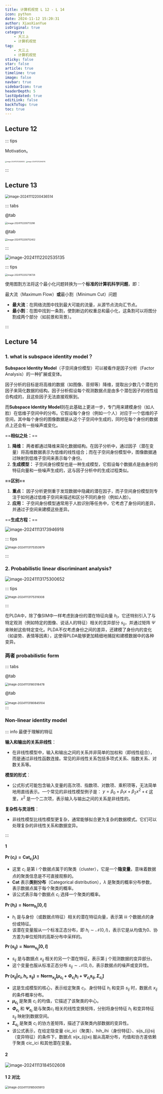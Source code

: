 ```yaml
---
title: 计算机视觉 L 12 - L 14
icon: python
date: 2024-11-12 15:20:31
author: XiaoXianYue
isOriginal: true
category: 
    - 大三上
    - 计算机视觉
tag:
    - 大三上
    - 计算机视觉
sticky: false
star: false
article: true
timeline: true
image: false
navbar: true
sidebarIcon: true
headerDepth: 5
lastUpdated: true
editLink: false
backToTop: true
toc: true
---
```


## Lecture 12

::: tips

Motivation。

<img src="./ppt_1213.assets/image-20241112152828935.png" alt="image-20241112152828935" style="zoom: 33%;" />

<img src="./ppt_1213.assets/image-20241112152846745.png" alt="image-20241112152846745" style="zoom:33%;" />

:::



## Lecture 13

<img src="./ppt_1213.assets/image-20241112200436514.png" alt="image-20241112200436514" style="zoom:80%;" />

::: tabs

@tab

<img src="./ppt_1213.assets/image-20241112200713298.png" alt="image-20241112200713298" style="zoom: 50%;" />

@tab

<img src="./ppt_1213.assets/image-20241112200752402.png" alt="image-20241112200752402" style="zoom:50%;" />

:::

![image-20241112202535135](./ppt_1213.assets/image-20241112202535135.png)

::: tips

<img src="./ppt_1213.assets/image-20241112202736728.png" alt="image-20241112202736728" style="zoom:50%;" />

使用图割方法将这个最小化问题转换为一个**标准的计算机科学问题**，即：

最大流（Maximum Flow）**或**最小割（Minimum Cut）问题

- **最大流**：在网络流图中找到最大可能的流量，从源节点流向汇节点。
- **最小割**：在图中找到一条割，使割断边的权重总和最小化，这条割可以将图分割成两个部分（如前景和背景）。

:::



## Lecture 14

### 1. what is subspace identity model？

**Subspace Identity Model**（子空间身份模型）可以被看作是因子分析（Factor Analysis）的一种扩展或变体。

因子分析的目标是将高维的数据（如图像、音频等）降维，提取出少数几个潜在的因子来简化数据的结构。因子分析假设每个观测数据点是由多个潜在因子的线性组合构成的，且这些因子无法直接观察到。

而**Subspace Identity Model**则在此基础上更进一步，专门用来建模身份（如人脸）在低维子空间中的分布。它假设每个身份（例如一个人）对应于一个低维的子空间，其中每个身份的图像数据是从这个子空间中生成的，同时在每个身份的数据点上还会有一些噪声或变化。

==**相似之处：**==

1. **降维：** 两者都通过降维来简化数据结构。在因子分析中，通过因子（潜在变量）将高维数据表示为低维的线性组合；而在子空间身份模型中，图像数据通过映射到低维子空间来表示每个身份。
2. **生成模型：** 子空间身份模型也是一种生成模型，它假设每个数据点是由身份的特征向量和一些噪声生成的，这与因子分析中的生成过程类似。

**==区别==**

1. **重点：** 因子分析更侧重于发现数据中隐藏的潜在因子，而子空间身份模型则专注于如何通过低维子空间来描述和区分不同的身份（例如人脸）。
2. **应用：** 子空间身份模型通常用于人脸识别等任务中，它考虑了身份间的差异，并通过子空间来建模这些差异。

==**生成方程：**==

![image-20241113173946918](./ppt_1213.assets/image-20241113173946918.png)

::: tips

<img src="./ppt_1213.assets/image-20241113175353979.png" alt="image-20241113175353979" style="zoom:67%;" />

:::

### 2. Probabilistic linear discriminant analysis?

![image-20241113175300652](./ppt_1213.assets/image-20241113175300652.png) 

::: tips

<img src="./ppt_1213.assets/image-20241113175319308.png" alt="image-20241113175319308" style="zoom:67%;" />

:::

在PLDA中，除了像SIM中一样考虑到身份的潜在特征向量 $h_i$，它还特别引入了与特定观测（例如特定的图像、说话人的特征）相关的变异部分 $s_{ij}$，并通过矩阵 $\Psi$ 来映射这些特定变化。PLDA不仅考虑身份之间的差异，还建模了身份内的变化（如姿势、表情等因素），这使得PLDA能够更加精细地捕捉和建模数据中的各种变异。



### 两者 probabilistic form

::: tabs

@tab

<img src="./ppt_1213.assets/image-20241113180318478.png" alt="image-20241113180318478" style="zoom:67%;" />

@tab

​                                   <img src="./ppt_1213.assets/image-20241113180845104.png" alt="image-20241113180845104" style="zoom:67%;" />                   
:::



### Non-linear identity model

::: info 最便于理解的特征

**输入和输出的关系非线性**：

- 在非线性模型中，输入和输出之间的关系并非简单的加权和（即线性组合），而是通过非线性函数连接。常见的非线性关系包括多项式关系、指数关系、对数关系等。

**模型的形式**：

- 公式形式可能包含输入变量的高次项、指数项、对数项、乘积项等，无法简单地用直线表示。一个常见的非线性模型例子是： $y = \beta_0 + \beta_1 x + \beta_2 x^2 + \epsilon$ 这里，$x^2$ 是一个二次项，表示输入与输出之间的关系是非线性的。

**复杂性与灵活性**：

- 非线性模型比线性模型更复杂，通常能够拟合更为复杂的数据模式。它们可以处理复杂的非线性关系和数据变异。

:::

#### 1 

**$\Pr(c_i) = \text{Cat}_{c_i}[\lambda]$**

- 这里 $c_i$ 是第 i 个数据点属于的聚类（cluster），它是一个**隐变量**，意味着数据点的聚类信息是不可直接观察的。
- **$\text{Cat}$** 表示**类别分布**（Categorical distribution），$\lambda$ 是聚类的概率分布参数，表示数据点属于每个聚类的概率。
- 该公式表示每个数据点 $c_i$ 选择一个聚类的概率。

**$\Pr(h_i) = \text{Norm}_{h_i}[0, I]$**

- $h_i$ 是与身份（或数据点特征）相关的潜在特征向量，表示第 iii 个数据点的身份或特征。
- 该潜在变量服从一个标准正态分布，即 $h_i \sim \mathcal{N}(0, I)$，表示它是从均值为0、协方差为单位矩阵的高斯分布中采样的。

**$\Pr(s_{ij}) = \text{Norm}_{s_{ij}}[0, I]$**

- $s_{ij}$ 是与数据点 $x_{ij}$ 相关的另一个潜在特征，表示第 j 个观测数据的变异部分。
- 这个变量也服从标准正态分布 $s_{ij} \sim \mathcal{N}(0, I)$，表示数据点的噪声或变异性。

**$\Pr(x_{ij} | c_i, h_i, s_{ij}) = \text{Norm}_{x_{ij}}[\mu_{c_i} + \Phi_{c_i} h_i + \Psi_{c_i} s_{ij}, \Sigma_{c_i}]$**

- 这是生成模型的核心，表示给定聚类 $c_i$、身份特征 $h_i$ 和变异 $s_{ij}$ 时，数据点 $x_{ij}$ 的条件概率分布。
- **$\mu_{c_i}$** 是聚类 $c_i$ 的均值，它描述了该聚类的中心。
- **$\Phi_{c_i}$** 和 **$\Psi_{c_i}$** 是与聚类$c_i$ 相关的线性变换矩阵，分别将身份特征 $h_i$ 和变异特征 $s_{ij}$ 映射到数据空间。
- **$\Sigma_{c_i}$** 是聚类 $c_i$ 的协方差矩阵，描述了该聚类内部数据的变异性。
- 该公式表示，在给定隐变量 cic_ici（聚类）、hih_ihi（身份特征）、sijs_{ij}sij（变异特征）的条件下，数据点 xijx_{ij}xij 服从高斯分布，均值和协方差依赖于聚类 cic_ici 和其他潜在变量。



#### 2

![image-20241113184502608](./ppt_1213.assets/image-20241113184502608.png)



#### 1 2 对比

<img src="./ppt_1213.assets/image-20241113185005913.png" alt="image-20241113185005913" style="zoom:67%;" />